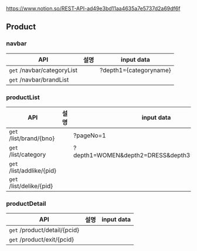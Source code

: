 https://www.notion.so/REST-API-ad49e3bd11aa4635a7e5737d2a69df6f

## Product

### navbar

| API | 설명 | input data |
| --- | --- | --- |
| `get`  /navbar/categoryList |  | ?depth1={categoryname} |
| `get`  /navbar/brandList |  |  |

### productList

| API | 설명 | input data |
| --- | --- | --- |
| `get`  /list/brand/{bno} |  | ?pageNo=1 |
| `get`  /list/category |  | ?depth1=WOMEN&depth2=DRESS&depth3=MINI%20DRESS |
| `get`  /list/addlike/{pid} |  |  |
| `get`  /list/delike/{pid} |  |  |

### productDetail

| API | 설명 | input data |
| --- | --- | --- |
| `get`  /product/detail/{pcid} |  |  |
| `get`  /product/exit/{pcid} |  |  |
